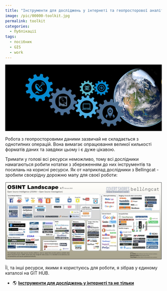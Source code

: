 ```yaml
---
title: "Інструменти для досліджень у інтернеті та геопросторової аналітики"
image: /pic/00000-toolkit.jpg
permalink: toolkit
categories:
  - Публікації
tags:
  - посібник
  - GIS
  - work
---
```


![](https://github.com/SergeyShchus/SergeyShchus.github.io/blob/master/images/00000-toolkit.jpg?raw=true)  



Робота з геопросторовими даними зазвичай не складається з однотипних операцій. Вона вимагає опрацювання великої килькості форматів даних та завдяки цьому і є дуже цікавою.

Тримати у голові всі ресурси неможливо, тому всі дослідники намагаються робити нотатки з збереженням до них інструментів та посилань на корисні ресурси. Як от наприклад дослідники з Bellingcat - зробили своєрідну дорожню мапу для своєї роботи:


![](https://github.com/SergeyShchus/Online-Investigation-Toolkit/blob/master/Bellingcat/image.png?raw=true)  


Її, та інші ресурси, якими я користуюсь для роботи, я зібрав у єдиному каталозі на GIT HUB.


- :earth_americas: [**Інструменти для досліджень у інтернеті та не тільки**](https://github.com/SergeyShchus/Online-Investigation-Toolkit)

